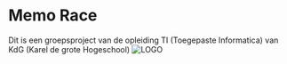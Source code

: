 # Memo Race
Dit is een groepsproject van de opleiding TI (Toegepaste Informatica) van KdG (Karel de grote Hogeschool)
![LOGO](https://user-images.githubusercontent.com/25233962/206480828-0b86ed07-861b-40ea-9b29-7633df38650f.png)
